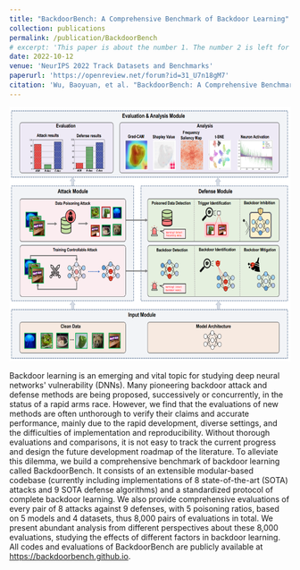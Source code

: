 ```yaml
---
title: "BackdoorBench: A Comprehensive Benchmark of Backdoor Learning"
collection: publications
permalink: /publication/BackdoorBench
# excerpt: 'This paper is about the number 1. The number 2 is left for future work.'
date: 2022-10-12
venue: 'NeurIPS 2022 Track Datasets and Benchmarks'
paperurl: 'https://openreview.net/forum?id=31_U7n18gM7'
citation: 'Wu, Baoyuan, et al. "BackdoorBench: A Comprehensive Benchmark of Backdoor Learning." NeurIPS 2022 Track Datasets and Benchmarks.'
---
```


<div class="img-hover-zoom">
        <img src="/images/nips2022_benchmakr.png" height="455" width="808" class="article-banner" alt="BackdoorBench: A Comprehensive Benchmark of Backdoor Learning" loading="lazy">
</div>

Backdoor learning is an emerging and vital topic for studying deep neural networks' vulnerability (DNNs). Many pioneering backdoor attack and defense methods are being proposed, successively or concurrently, in the status of a rapid arms race. However, we find that the evaluations of new methods are often unthorough to verify their claims and accurate performance, mainly due to the rapid development, diverse settings, and the difficulties of implementation and reproducibility.  Without thorough evaluations and comparisons, it is not easy to track the current progress and design the future development roadmap of the literature. To alleviate this dilemma, we build a comprehensive benchmark of backdoor learning called BackdoorBench. It consists of an extensible modular-based codebase (currently including implementations of 8 state-of-the-art (SOTA) attacks and 9 SOTA defense algorithms) and a standardized protocol of complete backdoor learning. We also provide comprehensive evaluations of every pair of 8 attacks against 9 defenses, with 5 poisoning ratios, based on 5 models and 4 datasets, thus 8,000 pairs of evaluations in total. We present abundant analysis from different perspectives about these 8,000 evaluations, studying the effects of different factors in backdoor learning.  All codes and evaluations of BackdoorBench are publicly available at <a href="https://backdoorbench.github.io"><u>https://backdoorbench.github.io</u></a>.

